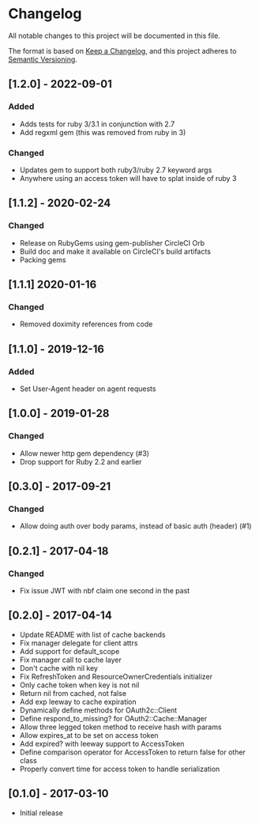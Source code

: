 # Changelog
All notable changes to this project will be documented in this file.

The format is based on [Keep a Changelog](https://keepachangelog.com/en/1.0.0/),
and this project adheres to [Semantic Versioning](https://semver.org/spec/v2.0.0.html).

## [1.2.0] - 2022-09-01

### Added
- Adds tests for ruby 3/3.1 in conjunction with 2.7
- Add regxml gem (this was removed from ruby in 3)

### Changed
- Updates gem to support both ruby3/ruby 2.7 keyword args
- Anywhere using an access token will have to splat inside of ruby 3

## [1.1.2] - 2020-02-24
### Changed
- Release on RubyGems using gem-publisher CircleCI Orb
- Build doc and make it available on CircleCI's build artifacts
- Packing gems

## [1.1.1] 2020-01-16
### Changed
- Removed doximity references from code

## [1.1.0] - 2019-12-16
### Added
- Set User-Agent header on agent requests

## [1.0.0] - 2019-01-28
### Changed
- Allow newer http gem dependency (#3)
- Drop support for Ruby 2.2 and earlier

## [0.3.0] - 2017-09-21
### Changed
- Allow doing auth over body params, instead of basic auth (header) (#1)

## [0.2.1] - 2017-04-18
### Changed
- Fix issue JWT with nbf claim one second in the past

## [0.2.0] - 2017-04-14
- Update README with list of cache backends
- Fix manager delegate for client attrs
- Add support for default_scope
- Fix manager call to cache layer
- Don't cache with nil key
- Fix RefreshToken and ResourceOwnerCredentials initializer
- Only cache token when key is not nil
- Return nil from cached, not false
- Add exp leeway to cache expiration
- Dynamically define methods for OAuth2c::Client
- Define respond_to_missing? for OAuth2::Cache::Manager
- Allow three legged token method to receive hash with params
- Allow expires_at to be set on access token
- Add expired? with leeway support to AccessToken
- Define comparison operator for AccessToken to return false for other class
- Properly convert time for access token to handle serialization

## [0.1.0] - 2017-03-10
- Initial release
